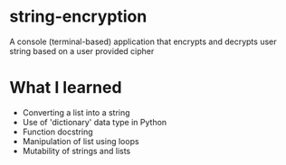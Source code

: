 # string-encryption
A console (terminal-based) application that encrypts and decrypts user string based on a user provided cipher

# What I learned
* Converting a list into a string
* Use of 'dictionary' data type in Python
* Function docstring
* Manipulation of list using loops
* Mutability of strings and lists
